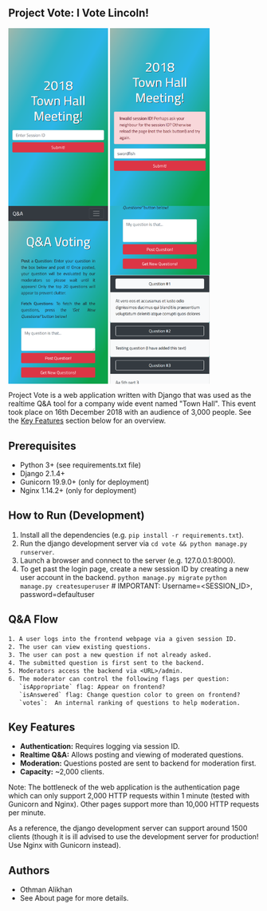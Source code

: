 Project Vote: I Vote Lincoln!
-----------------------------
<p>
  <img align="middle" width=200 src="assets/splash_1.png">
  <img align="middle" width=200 src="assets/splash_2.png">
  <img align="middle" width=200 src="assets/main_1.png">
  <img align="middle" width=200 src="assets/main_2.png">
</p>

Project Vote is a web application written with Django that was used as the 
realtime Q&A tool for a company wide event named "Town Hall". This
event took place on 16th December 2018 with an audience of 3,000 people.
See the [Key Features](#Key-Features) section below for an overview.


Prerequisites
-------------
- Python 3+ (see requirements.txt file)
- Django 2.1.4+
- Gunicorn 19.9.0+ (only for deployment)
- Nginx 1.14.2+ (only for deployment)


How to Run (Development)
------------------------
1. Install all the dependencies (e.g. `pip install -r requirements.txt`).
2. Run the django development server via `cd vote && python manage.py runserver`.
3. Launch a browser and connect to the server (e.g. 127.0.0.1:8000).
4. To get past the login page, create a new session ID by creating a new user account in the backend.
    `python manage.py migrate`
    `python manage.py createsuperuser`      # IMPORTANT: Username=<SESSION_ID>, password=defaultuser


Q&A Flow
--------
    1. A user logs into the frontend webpage via a given session ID.
    2. The user can view existing questions.
    3. The user can post a new question if not already asked.
    4. The submitted question is first sent to the backend.
    5. Moderators access the backend via <URL>/admin.
    6. The moderator can control the following flags per question:
       `isAppropriate` flag: Appear on frontend?
       `isAnswered` flag: Change question color to green on frontend?
       `votes`:  An internal ranking of questions to help moderation.
               

Key Features
------------
- **Authentication:** Requires logging via session ID.
- **Realtime Q&A:** Allows posting and viewing of moderated questions.
- **Moderation:** Questions posted are sent to backend for moderation first.
- **Capacity:** ~2,000 clients. 

Note: The bottleneck of the web application is the authentication page which 
can only support 2,000 HTTP requests within 1 minute (tested with Gunicorn
and Nginx). Other pages support more than 10,000 HTTP requests per minute.

As a reference, the django development server can support around 1500 clients 
(though it is ill advised to use the development server for production! Use 
Nginx with Gunicorn instead).


Authors
-------
- Othman Alikhan
- See About page for more details.
